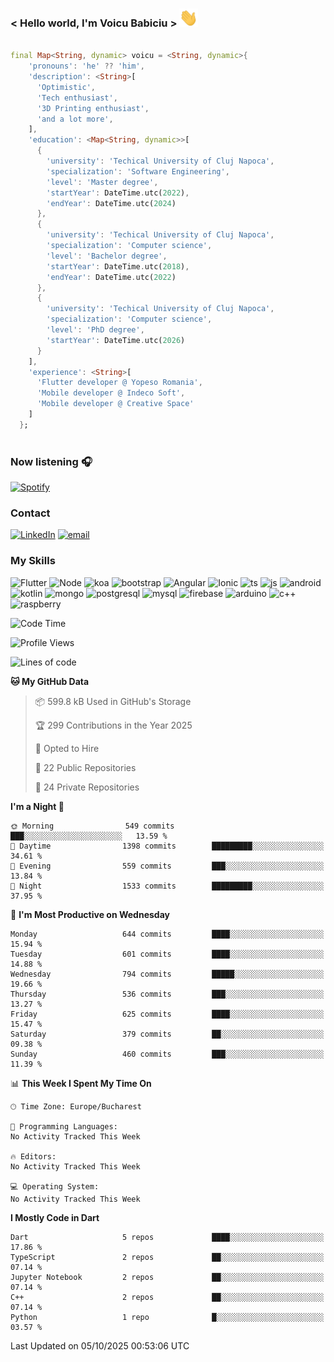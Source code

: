### < Hello world, I'm **Voicu Babiciu** > <img src="https://raw.githubusercontent.com/ABSphreak/ABSphreak/master/gifs/Hi.gif" width="30px"/>

```dart

final Map<String, dynamic> voicu = <String, dynamic>{
    'pronouns': 'he' ?? 'him',
    'description': <String>[
      'Optimistic',
      'Tech enthusiast',
      '3D Printing enthusiast',
      'and a lot more',
    ],
    'education': <Map<String, dynamic>>[
      {
        'university': 'Techical University of Cluj Napoca',
        'specialization': 'Software Engineering',
        'level': 'Master degree',
        'startYear': DateTime.utc(2022),
        'endYear': DateTime.utc(2024)
      },
      {
        'university': 'Techical University of Cluj Napoca',
        'specialization': 'Computer science',
        'level': 'Bachelor degree',
        'startYear': DateTime.utc(2018),
        'endYear': DateTime.utc(2022)
      },
      {
        'university': 'Techical University of Cluj Napoca',
        'specialization': 'Computer science',
        'level': 'PhD degree',
        'startYear': DateTime.utc(2026)
      }
    ],
    'experience': <String>[
      'Flutter developer @ Yopeso Romania',
      'Mobile developer @ Indeco Soft',
      'Mobile developer @ Creative Space'
    ]
  };
  
```
### Now listening 🎧
[![Spotify](https://voicubabiciu.vercel.app/api/spotify)](https://open.spotify.com/user/vbfx10)

### Contact
[![LinkedIn](https://img.shields.io/badge/linkedin-0A66C2?style=for-the-badge&logo=linkedin&logoColor=white)](https://www.linkedin.com/in/voicu-b-b28860131/)
[![email](https://img.shields.io/badge/email%20me-EA4335?style=for-the-badge&logo=gmail&logoColor=white)](mailto:voicubabiciu@gmail.com)

### My Skills


![Flutter](https://img.shields.io/badge/flutter-02569B?style=for-the-badge&logo=flutter)
![Node](https://img.shields.io/badge/node.js-339933?style=for-the-badge&logo=node.js&logoColor=white)
![koa](https://img.shields.io/badge/Koa.js-404D59?style=for-the-badge)
![bootstrap](https://img.shields.io/badge/Bootstrap-563D7C?style=for-the-badge&logo=bootstrap&logoColor=white)
![Angular](https://img.shields.io/badge/angular-DD0031?style=for-the-badge&logo=angular&logoColor=white)
![Ionic](https://img.shields.io/badge/Ionic-3880FF?style=for-the-badge&logo=ionic&logoColor=white)
![ts](https://img.shields.io/badge/Typescript-3178C6?style=for-the-badge&logo=typescript&logoColor=white)
![js](https://img.shields.io/badge/javascript-F7DF1E?style=for-the-badge&logo=javascript&logoColor=black)
![android](https://img.shields.io/badge/Android-36f991?style=for-the-badge&logo=android&logoColor=black)
![kotlin](https://img.shields.io/badge/kotlin-0095D5?style=for-the-badge&logo=kotlin&logoColor=white)
![mongo](https://img.shields.io/badge/mongodb-47A248?style=for-the-badge&logo=mongodb&logoColor=white)
![postgresql](https://img.shields.io/badge/PostgreSQL-4169E1?style=for-the-badge&logo=PostgreSQL&logoColor=white)
![mysql](https://img.shields.io/badge/mysql-4479A1?style=for-the-badge&logo=MySQL&logoColor=white)
![firebase](https://img.shields.io/badge/firebase-FFCA28?style=for-the-badge&logo=firebase&logoColor=black)
![arduino](https://img.shields.io/badge/arduino-00979D?style=for-the-badge&logo=arduino&logoColor=white)
![c++](https://img.shields.io/badge/C++-00599C?style=for-the-badge&logo=Cplusplus&logoColor=white)
![raspberry](https://img.shields.io/badge/raspberrypi-A22846?style=for-the-badge&logo=raspberrypi&logoColor=white)

<!--START_SECTION:waka-->
![Code Time](http://img.shields.io/badge/Code%20Time-1%2C533%20hrs%2058%20mins-blue)

![Profile Views](http://img.shields.io/badge/Profile%20Views-0-blue)

![Lines of code](https://img.shields.io/badge/From%20Hello%20World%20I%27ve%20Written-18.5%20million%20lines%20of%20code-blue)

**🐱 My GitHub Data** 

> 📦 599.8 kB Used in GitHub's Storage 
 > 
> 🏆 299 Contributions in the Year 2025
 > 
> 💼 Opted to Hire
 > 
> 📜 22 Public Repositories 
 > 
> 🔑 24 Private Repositories 
 > 
**I'm a Night 🦉** 

```text
🌞 Morning                549 commits         ███░░░░░░░░░░░░░░░░░░░░░░   13.59 % 
🌆 Daytime                1398 commits        █████████░░░░░░░░░░░░░░░░   34.61 % 
🌃 Evening                559 commits         ███░░░░░░░░░░░░░░░░░░░░░░   13.84 % 
🌙 Night                  1533 commits        █████████░░░░░░░░░░░░░░░░   37.95 % 
```
📅 **I'm Most Productive on Wednesday** 

```text
Monday                   644 commits         ████░░░░░░░░░░░░░░░░░░░░░   15.94 % 
Tuesday                  601 commits         ████░░░░░░░░░░░░░░░░░░░░░   14.88 % 
Wednesday                794 commits         █████░░░░░░░░░░░░░░░░░░░░   19.66 % 
Thursday                 536 commits         ███░░░░░░░░░░░░░░░░░░░░░░   13.27 % 
Friday                   625 commits         ████░░░░░░░░░░░░░░░░░░░░░   15.47 % 
Saturday                 379 commits         ██░░░░░░░░░░░░░░░░░░░░░░░   09.38 % 
Sunday                   460 commits         ███░░░░░░░░░░░░░░░░░░░░░░   11.39 % 
```


📊 **This Week I Spent My Time On** 

```text
🕑︎ Time Zone: Europe/Bucharest

💬 Programming Languages: 
No Activity Tracked This Week

🔥 Editors: 
No Activity Tracked This Week

💻 Operating System: 
No Activity Tracked This Week
```

**I Mostly Code in Dart** 

```text
Dart                     5 repos             ████░░░░░░░░░░░░░░░░░░░░░   17.86 % 
TypeScript               2 repos             ██░░░░░░░░░░░░░░░░░░░░░░░   07.14 % 
Jupyter Notebook         2 repos             ██░░░░░░░░░░░░░░░░░░░░░░░   07.14 % 
C++                      2 repos             ██░░░░░░░░░░░░░░░░░░░░░░░   07.14 % 
Python                   1 repo              █░░░░░░░░░░░░░░░░░░░░░░░░   03.57 % 
```




 Last Updated on 05/10/2025 00:53:06 UTC
<!--END_SECTION:waka-->


